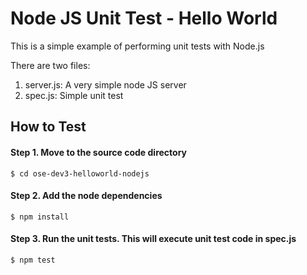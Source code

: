 # Node JS Unit Test - Hello World

This is a simple example of performing unit tests with Node.js

There are two files:

1. server.js: A very simple node JS server
2. spec.js: Simple unit test

## How to Test

#### Step 1. Move to the source code directory

```
$ cd ose-dev3-helloworld-nodejs
```

#### Step 2. Add the node dependencies

```
$ npm install
```

#### Step 3. Run the unit tests. This will execute unit test code in spec.js

```
$ npm test
```